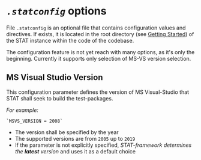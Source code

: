 # *`.statconfig`* options

File `.statconfig` is an optional file that contains configuration values and directives. If exists, it is located in the root directory (see [Getting Started](./stat_getting_started.md)) of the STAT instance within the code of the codebase.  

The configuration feature is not yet reach with many options, as it's only the beginning. Currently it supports only selection of MS-VS version selection.

## MS Visual Studio Version

This configuration parameter defines the version of
MS Visual-Studio that STAT shall seek to build the
test-packages. 

*For example:*  

    `MSVS_VERSION = 2008`

* The version shall be specified by the year
* The supported versions are from `2005` up to `2019`
* If the parameter is not explicitly specified, *STAT-framework determines the **latest** version* and uses it as a default choice

